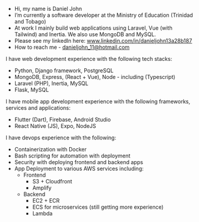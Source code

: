 - Hi, my name is Daniel John
- I’m currently a software developer at the Ministry of Education (Trinidad and Tobago) 
- At work I mainly build web applications using Laravel, Vue (with Tailwind) and Inertia. We also use MongoDB and MySQL.
- Please see my linkedIn here: www.linkedin.com/in/danieljohn13a28b187
- How to reach me - danieljohn_11@hotmail.com

I have web development experience with the following tech stacks:
- Python, Django framework, PostgreSQL
- MongoDB, Express, (React + Vue), Node - including (Typescript)
- Laravel (PHP), Inertia, MySQL
- Flask, MySQL

I have mobile app development experience with the following frameworks, services and applications:
- Flutter (Dart), Firebase, Android Studio
- React Native (JS), Expo, NodeJS

I have devops experience with the following:
- Containerization with Docker
- Bash scripting for automation with deployment
- Security with deploying frontend and backend apps
- App Deployment to various AWS services including:
  - Frontend
    - S3 + Cloudfront
    - Amplify
  - Backend
    - EC2 + ECR
    - ECS for microservices (still getting more experience)
    - Lambda
  

<!---
ecngjohn10011/ecngjohn10011 is a ✨ special ✨ repository because its `README.md` (this file) appears on your GitHub profile.
You can click the Preview link to take a look at your changes.
--->
